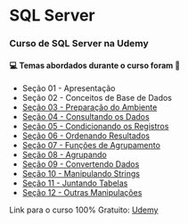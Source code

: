 # SQL Server
### Curso de SQL Server na Udemy 
#### :computer: Temas abordados durante o curso foram :rocket:
- Seção 01 - Apresentação
- Seção 02 - Conceitos de Base de Dados
- [Seção 03 - Preparação do Ambiente](https://github.com/romulovieira777/Curso_SQL_de_Cada_Dia/tree/main/Se%C3%A7%C3%A3o%2003%20-%20Prepara%C3%A7%C3%A3o%20do%20Ambiente)
- [Seção 04 - Consultando os Dados](https://github.com/romulovieira777/Curso_SQL_de_Cada_Dia/tree/main/Se%C3%A7%C3%A3o%2004%20-%20Consultando%20os%20Dados)
- [Seção 05 - Condicionando os Registros](https://github.com/romulovieira777/Curso_SQL_de_Cada_Dia/tree/main/Se%C3%A7%C3%A3o%2005%20-%20Condicionando%20os%20Registros)
- [Seção 06 - Ordenando Resultados](https://github.com/romulovieira777/Curso_SQL_de_Cada_Dia/tree/main/Se%C3%A7%C3%A3o%2006%20-%20Ordenando%20Resultados)
- [Seção 07 - Funções de Agrupamento](https://github.com/romulovieira777/Curso_SQL_de_Cada_Dia/tree/main/Se%C3%A7%C3%A3o%2007%20-%20Fun%C3%A7%C3%B5es%20de%20Agrupamento)
- [Seção 08 - Agrupando](https://github.com/romulovieira777/Curso_SQL_de_Cada_Dia/tree/main/Se%C3%A7%C3%A3o%2008%20-%20Agrupando)
- [Seção 09 - Convertendo Dados](https://github.com/romulovieira777/Curso_SQL_de_Cada_Dia/tree/main/Se%C3%A7%C3%A3o%2009%20-%20Convertendo%20Dados)
- [Seção 10 - Manipulando Strings](https://github.com/romulovieira777/Curso_SQL_de_Cada_Dia/tree/main/Se%C3%A7%C3%A3o%2010%20-%20Manipulando%20Strings)
- [Seção 11 - Juntando Tabelas](https://github.com/romulovieira777/Curso_SQL_de_Cada_Dia/tree/main/Se%C3%A7%C3%A3o%2011%20-%20Juntando%20Tabelas)
- [Seção 12 - Outras Manipulações](https://github.com/romulovieira777/Curso_SQL_de_Cada_Dia/tree/main/Se%C3%A7%C3%A3o%2012%20-%20Outras%20Manipula%C3%A7%C3%B5es)

Link para o curso 100% Gratuito: [Udemy](https://www.udemy.com/course/sql-de-cada-dia/)
